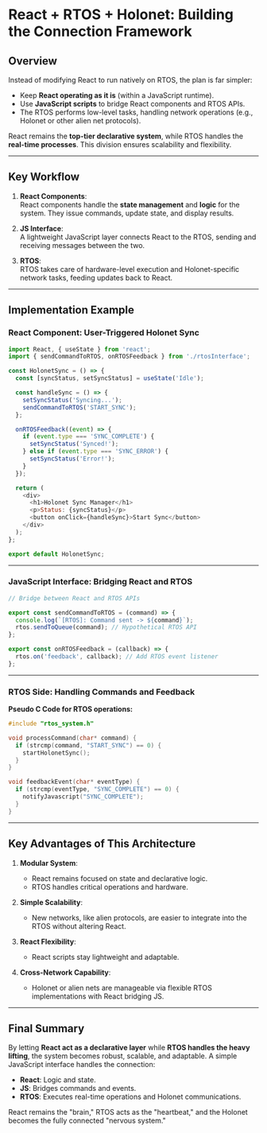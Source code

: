 # React + RTOS + Holonet: Building the Connection Framework

## **Overview**

Instead of modifying React to run natively on RTOS, the plan is far simpler:

- Keep **React operating as it is** (within a JavaScript runtime).
- Use **JavaScript scripts** to bridge React components and RTOS APIs.
- The RTOS performs low-level tasks, handling network operations (e.g., Holonet or other alien net protocols).

React remains the **top-tier declarative system**, while RTOS handles the **real-time processes**. This division ensures
scalability and flexibility.

---

## **Key Workflow**

1. **React Components**:  
   React components handle the **state management** and **logic** for the system. They issue commands, update state, and
   display results.

2. **JS Interface**:  
   A lightweight JavaScript layer connects React to the RTOS, sending and receiving messages between the two.

3. **RTOS**:  
   RTOS takes care of hardware-level execution and Holonet-specific network tasks, feeding updates back to React.

---

## **Implementation Example**

### **React Component: User-Triggered Holonet Sync**

```javascript
import React, { useState } from 'react';
import { sendCommandToRTOS, onRTOSFeedback } from './rtosInterface';

const HolonetSync = () => {
  const [syncStatus, setSyncStatus] = useState('Idle');

  const handleSync = () => {
    setSyncStatus('Syncing...');
    sendCommandToRTOS('START_SYNC');
  };

  onRTOSFeedback((event) => {
    if (event.type === 'SYNC_COMPLETE') {
      setSyncStatus('Synced!');
    } else if (event.type === 'SYNC_ERROR') {
      setSyncStatus('Error!');
    }
  });

  return (
    <div>
      <h1>Holonet Sync Manager</h1>
      <p>Status: {syncStatus}</p>
      <button onClick={handleSync}>Start Sync</button>
    </div>
  );
};

export default HolonetSync;
```

---

### **JavaScript Interface: Bridging React and RTOS**

```javascript
// Bridge between React and RTOS APIs

export const sendCommandToRTOS = (command) => {
  console.log(`[RTOS]: Command sent -> ${command}`);
  rtos.sendToQueue(command); // Hypothetical RTOS API
};

export const onRTOSFeedback = (callback) => {
  rtos.on('feedback', callback); // Add RTOS event listener
};
```

---

### **RTOS Side: Handling Commands and Feedback**

**Pseudo C Code for RTOS operations:**

```c
#include "rtos_system.h"

void processCommand(char* command) {
  if (strcmp(command, "START_SYNC") == 0) {
    startHolonetSync();
  }
}

void feedbackEvent(char* eventType) {
  if (strcmp(eventType, "SYNC_COMPLETE") == 0) {
    notifyJavascript("SYNC_COMPLETE");
  }
}
```

---

## **Key Advantages of This Architecture**

1. **Modular System**:
    - React remains focused on state and declarative logic.
    - RTOS handles critical operations and hardware.

2. **Simple Scalability**:
    - New networks, like alien protocols, are easier to integrate into the RTOS without altering React.

3. **React Flexibility**:
    - React scripts stay lightweight and adaptable.

4. **Cross-Network Capability**:
    - Holonet or alien nets are manageable via flexible RTOS implementations with React bridging JS.

---

## **Final Summary**

By letting **React act as a declarative layer** while **RTOS handles the heavy lifting**, the system becomes robust,
scalable, and adaptable. A simple JavaScript interface handles the connection:

- **React**: Logic and state.
- **JS**: Bridges commands and events.
- **RTOS**: Executes real-time operations and Holonet communications.

React remains the "brain," RTOS acts as the "heartbeat," and the Holonet becomes the fully connected "nervous system."